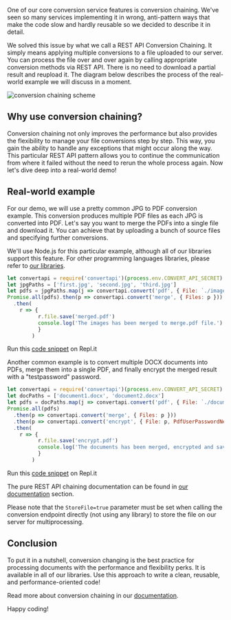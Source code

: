 One of our core conversion service features is conversion chaining. 
We've seen so many services implementing it in wrong, anti-pattern ways that make the code slow and hardly reusable so we decided to describe it in detail.

We solved this issue by what we call a REST API Conversion Chaining. 
It simply means applying multiple conversions to a file uploaded to our server. You can process the file over and over again by calling appropriate conversion methods via REST API. 
There is no need to download a partial result and reupload it. The diagram below describes the process of the real-world example we will discuss in a moment.

![conversion chaining scheme](https://user-images.githubusercontent.com/62603039/82466879-9f4dc700-9ac9-11ea-92a2-72632eadf853.png)

## Why use conversion chaining?

Conversion chaining not only improves the performance but also provides the flexibility to manage your file conversions step by step. This way, you gain the ability to handle any exceptions that might occur along the way. 
This particular REST API pattern allows you to continue the communication from where it failed without the need to rerun the whole process again. Now let's dive deep into a real-world demo!

## Real-world example

For our demo, we will use a pretty common JPG to PDF conversion example. This conversion produces multiple PDF files as 
each JPG is converted into PDF. Let's say you want to merge the PDFs into a single file and download it. 
You can achieve that by uploading a bunch of source files and specifying further conversions.

We'll use Node.js for this particular example, although all of our libraries support this feature. For other programming languages libraries, please refer to [our libraries](https://www.convertapi.com/doc/libraries). 

```javascript
let convertapi = require('convertapi')(process.env.CONVERT_API_SECRET)
let jpgPaths = ['first.jpg', 'second.jpg', 'third.jpg']
let pdfs = jpgPaths.map(j => convertapi.convert('pdf', { File: `./images/${j}` }))
Promise.all(pdfs).then(p => convertapi.convert('merge', { Files: p }))
  .then(
    r => {
          r.file.save('merged.pdf')
          console.log('The images has been merged to merge.pdf file.')
          }
        )
```

Run this [code snippet](https://repl.it/@ConvertAPI/JPG-greater-PDF-greater-MERGE) on Repl.it

Another common example is to convert multiple DOCX documents into PDFs, merge them into a single PDF, and finally encrypt the merged result with a "testpassword" password.

```javascript
let convertapi = require('convertapi')(process.env.CONVERT_API_SECRET)
let docPaths = ['document1.docx', 'document2.docx']
let pdfs = docPaths.map(j => convertapi.convert('pdf', { File: `./documents/${j}` }))
Promise.all(pdfs)
  .then(p => convertapi.convert('merge', { Files: p }))
  .then(p => convertapi.convert('encrypt', { File: p, PdfUserPasswordNew : 'testpassword' }))
  .then(
    r => {
          r.file.save('encrypt.pdf')
          console.log('The documents has been merged, encrypted and saved to encrypt.pdf file.')
          }
        )
```

Run this [code snippet](https://repl.it/@ConvertAPI/Chaining-DOCX-to-PDF-then-MERGE-finally-ENCRYPT) on Repl.it

The pure REST API chaining documentation can be found in [our documentation](https://www.convertapi.com/doc/chaining) section.

Please note that the ```StoreFile=true``` parameter must be set when calling the conversion endpoint directly (not using any library) to store the file on our server for multiprocessing.

## Conclusion

To put it in a nutshell, conversion changing is the best practice for processing documents with the performance and flexibility perks. 
It is available in all of our libraries. Use this approach to write a clean, reusable, and performance-oriented code! 

Read more about conversion chaining in our [documentation](https://www.convertapi.com/doc/chaining). 

Happy coding!
